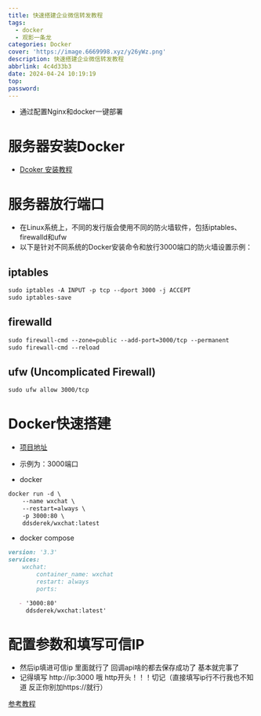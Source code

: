 ```yaml
---
title: 快速搭建企业微信转发教程
tags:
  - docker
  - 观影一条龙
categories: Docker
cover: 'https://image.6669998.xyz/y26yWz.png'
description: 快速搭建企业微信转发教程
abbrlink: 4c4d33b3
date: 2024-04-24 10:19:19
top:
password:
---
```

-  通过配置Nginx和docker一键部署

# 服务器安装Docker

- [Dcoker 安装教程](https://xx.6669998.xyz/post/4eb3381c.html)

# 服务器放行端口

- 在Linux系统上，不同的发行版会使用不同的防火墙软件，包括iptables、firewalld和ufw
- 以下是针对不同系统的Docker安装命令和放行3000端口的防火墙设置示例：

## iptables

````markdown
sudo iptables -A INPUT -p tcp --dport 3000 -j ACCEPT
sudo iptables-save
````

## firewalld

```markdown
sudo firewall-cmd --zone=public --add-port=3000/tcp --permanent
sudo firewall-cmd --reload
```

## ufw (Uncomplicated Firewall)

```markdown
sudo ufw allow 3000/tcp
```

# Docker快速搭建

- [项目地址](https://github.com/DDS-Derek/wxchat-Docker)
- 示例为：3000端口

- docker 

```markdown
docker run -d \
    --name wxchat \
    --restart=always \
    -p 3000:80 \
    ddsderek/wxchat:latest
```

- docker compose

```markdown
version: '3.3'
services:
    wxchat:
        container_name: wxchat
        restart: always
        ports:

   - '3000:80'
     ddsderek/wxchat:latest'
```

# 配置参数和填写可信IP

- 然后ip填进可信ip 里面就行了 回调api啥的都去保存成功了 基本就完事了
- 记得填写 http://ip:3000 哦 http开头！！！切记（直接填写ip行不行我也不知道 反正你别加https://就行）

[参考教程](https://blog.ptlsp.com/weixinzhuanfadaili/)